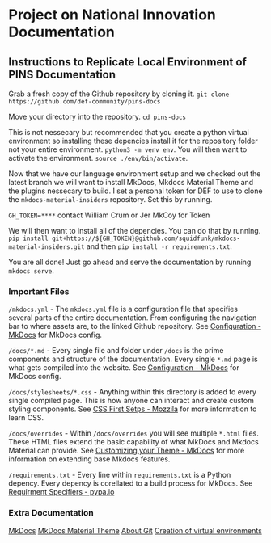 
# Project on National Innovation Documentation
## Instructions to Replicate Local Environment of PINS Documentation
Grab a fresh copy of the Github repository by cloning it.
`git clone https://github.com/def-community/pins-docs`

Move your directory into the repository.
`cd pins-docs`

This is not nessecary but recommended that you create a python virtual environment so installing these depencies install it for the repository folder not your entire environment. `python3 -m venv env`. You will then want to activate the environment. `source ./env/bin/activate`.

Now that we have our language environment setup and we checked out the latest branch we will want to install MkDocs, Mkdocs Material Theme and the plugins nessecary to build. I set a personal token for DEF to use to clone the `mkdocs-material-insiders` repository. Set this by running.

`GH_TOKEN=****` contact William Crum or Jer MkCoy for Token

We will then want to install all of the depencies. You can do that by running.
`pip install git+https://${GH_TOKEN}@github.com/squidfunk/mkdocs-material-insiders.git` and then `pip install -r requirements.txt`.

You are all done! Just go ahead and serve the documentation by running `mkdocs serve`.

### Important Files
`/mkdocs.yml`
	- The `mkdocs.yml` file is a configuration file that specifies several parts of the entire documentation. From configuring the navigation bar to where assets are, to the linked Github repository. See [Configuration - MkDocs](https://www.mkdocs.org/user-guide/configuration/) for MkDocs config.
	
`/docs/*.md`
	- Every single file and folder under `/docs` is the prime components and structure of the documentation. Every single `*.md` page is what gets compiled into the website. See [Configuration - MkDocs](https://www.mkdocs.org/user-guide/configuration/) for MkDocs config.
	
`/docs/stylesheets/*.css`
	- Anything within this directory is added to every single compiled page. This is how anyone can interact and create custom styling components. See [CSS First Setps - Mozzila](https://developer.mozilla.org/en-US/docs/Learn/CSS/First_steps) for more information to learn CSS.
	
`/docs/overrides`
	- Within `/docs/overrides` you will see multiple `*.html` files. These HTML files extend the basic capability of what MkDocs and Mkdocs Material can provide. See [Customizing your Theme - MkDocs](https://www.mkdocs.org/user-guide/customizing-your-theme/) for more information on extending base Mkdocs features.
	
`/requirements.txt`
	- Every line within `requirements.txt` is a Python depency. Every depency is corellated to a build process for MkDocs. See [Requirment Specifiers - pypa.io](https://pip.pypa.io/en/stable/reference/requirement-specifiers/)

### Extra Documentation
[MkDocs](https://www.mkdocs.org/)
[MkDocs Material Theme](https://squidfunk.github.io/mkdocs-material/)
[About Git](https://docs.github.com/en/get-started/using-git/about-git)
[Creation of virtual environments](https://docs.python.org/3/library/venv.html)
